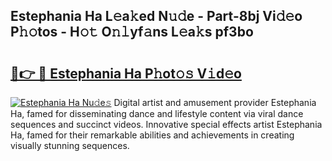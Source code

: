 ## Estephania Ha L𝚎a𝚔ed N𝚞𝚍e - Part-8bj Vi𝚍𝚎o P𝚑𝚘tos - H𝚘𝚝 O𝚗𝚕yf𝚊ns L𝚎a𝚔s pf3bo

# <h2><a href="http://kf7978.oniu.top/?m=Estephania+Ha">🔗👉 🔴 Estephania Ha P𝚑ot𝚘𝚜 V𝚒d𝚎o</a></h2>

[![Estephania Ha Nu𝚍e𝚜](https://i.imgur.com/0qMVB7G.gif)](http://kf7978.oniu.top/?m=Estephania+Ha)
Digital artist and amusement provider Estephania Ha, famed for disseminating dance and lifestyle content via viral dance sequences and succinct videos. Innovative special effects artist Estephania Ha, famed for their remarkable abilities and achievements in creating visually stunning sequences.  

